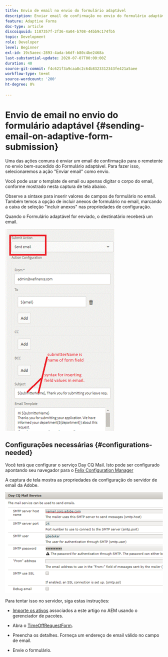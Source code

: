 ```yaml
---
title: Envio de email no envio do formulário adaptável
description: Enviar email de confirmação no envio do formulário adaptável usando o componente de envio de email
feature: Adaptive Forms
doc-type: article
discoiquuid: 1187357f-2f36-4a04-b708-44bb9c174fb5
topic: Development
role: Developer
level: Beginner
exl-id: 19c5aeec-2893-4ada-b6df-b80c4be2468a
last-substantial-update: 2020-07-07T00:00:00Z
duration: 40
source-git-commit: f4c621f3a9caa8c2c64b8323312343fe421a5aee
workflow-type: tm+mt
source-wordcount: '200'
ht-degree: 0%

---
```


# Envio de email no envio do formulário adaptável {#sending-email-on-adaptive-form-submission}

Uma das ações comuns é enviar um email de confirmação para o remetente no envio bem-sucedido do Formulário adaptável. Para fazer isso, selecionaremos a ação &quot;Enviar email&quot; como envio.

Você pode usar o template de email ou apenas digitar o corpo do email, conforme mostrado nesta captura de tela abaixo.

Observe a sintaxe para inserir valores de campos de formulário no email. Também temos a opção de incluir anexos de formulário no email, marcando a caixa de seleção &quot;incluir anexos&quot; nas propriedades de configuração.

Quando o Formulário adaptável for enviado, o destinatário receberá um email.

![EnviarEmail](assets/sendemailaction.gif)

## Configurações necessárias {#configurations-needed}

Você terá que configurar o serviço Day CQ Mail. Isto pode ser configurado apontando seu navegador para o [Felix Configuration Manager](http://localhost:4502/system/console/configMgr)

A captura de tela mostra as propriedades de configuração do servidor de email da Adobe.

![mailservice](assets/mailservice.png)

Para tentar isso no servidor, siga estas instruções:

* [Importe os ativos](assets/timeoffrequest.zip) associados a este artigo no AEM usando o gerenciador de pacotes.

* Abra o [TimeOffRequestForm](http://localhost:4502/content/dam/formsanddocuments/helpx/timeoffrequestform/jcr:content?wcmmode=disabled).

* Preencha os detalhes. Forneça um endereço de email válido no campo de email.

* Envie o formulário.
